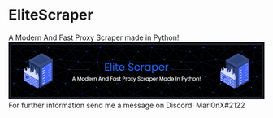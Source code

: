 # EliteScraper
A Modern And Fast Proxy Scraper made in Python!
<img src="images/banner.png" alt="image">
For further information send me a message on Discord! Marl0nX#2122

